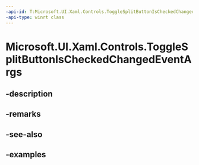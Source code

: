 ```yaml
---
-api-id: T:Microsoft.UI.Xaml.Controls.ToggleSplitButtonIsCheckedChangedEventArgs
-api-type: winrt class
---
```


<!-- Class syntax.
public class ToggleSplitButtonIsCheckedChangedEventArgs 
-->

# Microsoft.UI.Xaml.Controls.ToggleSplitButtonIsCheckedChangedEventArgs

## -description

## -remarks

## -see-also

## -examples

